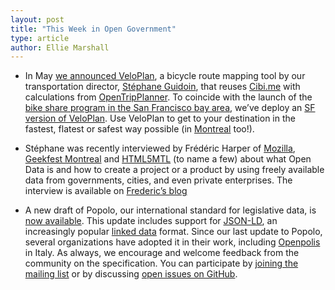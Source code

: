 ```yaml
---
layout: post
title: "This Week in Open Government"
type: article
author: Ellie Marshall
---
```

- In May [we announced VeloPlan](http://blog.opennorth.ca/2013/05/10/this-week-in-open-government/), a bicycle route mapping tool by our transportation director, [Stéphane Guidoin](http://www.opennorth.ca/team), that reuses [Cibi.me](http://cibi.me) with calculations from [OpenTripPlanner](https://github.com/openplans/OpenTripPlanner/wiki). To coincide with the launch of the [bike share program in the San Francisco bay area](http://bayareabikeshare.com/), we’ve deploy an [SF version of VeloPlan](http://sf.veloplan.net/). Use VeloPlan to get to your destination in the fastest, flatest or safest way possible (in [Montreal](http://veloplan.net/) too!).

- Stéphane was recently interviewed by Frédéric Harper of [Mozilla](http://www.mozilla.com), [Geekfest Montreal](http://geekfestmtl.com/) and [HTML5MTL](http://www.meetup.com/HTML5mtl/) (to name a few) about what Open Data is and how to create a project or a product by using freely available data from governments, cities, and even private enterprises. The interview is available on [Frederic’s blog](http://outofcomfortzone.net/2013/08/26/make-web-war-tv-open-data-stephane-guidoin/)

- A new draft of Popolo, our international standard for legislative data, is [now available](http://www.popoloproject.com). This update includes support for [JSON-LD](http://json-ld.org/), an increasingly popular [linked data](http://en.wikipedia.org/wiki/Linked_data) format. Since our last update to Popolo, several organizations have adopted it in their work, including [Openpolis](http://www.openpolis.it/) in Italy. As always, we encourage and welcome feedback from the community on the specification. You can participate by [joining the mailing list](http://lists.w3.org/Archives/Public/public-opengov/) or by discussing [open issues on GitHub](https://github.com/opennorth/popolo-spec/issues).

